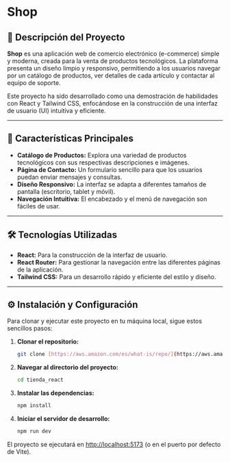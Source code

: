 # Shop

## 📝 Descripción del Proyecto

**Shop** es una aplicación web de comercio electrónico (e-commerce) simple y moderna, creada para la venta de productos tecnológicos. La plataforma presenta un diseño limpio y responsivo, permitiendo a los usuarios navegar por un catálogo de productos, ver detalles de cada artículo y contactar al equipo de soporte.

Este proyecto ha sido desarrollado como una demostración de habilidades con React y Tailwind CSS, enfocándose en la construcción de una interfaz de usuario (UI) intuitiva y eficiente.

---

## 🚀 Características Principales

-   **Catálogo de Productos:** Explora una variedad de productos tecnológicos con sus respectivas descripciones e imágenes.
-   **Página de Contacto:** Un formulario sencillo para que los usuarios puedan enviar mensajes y consultas.
-   **Diseño Responsivo:** La interfaz se adapta a diferentes tamaños de pantalla (escritorio, tablet y móvil).
-   **Navegación Intuitiva:** El encabezado y el menú de navegación son fáciles de usar.

---

## 🛠️ Tecnologías Utilizadas

-   **React:** Para la construcción de la interfaz de usuario.
-   **React Router:** Para gestionar la navegación entre las diferentes páginas de la aplicación.
-   **Tailwind CSS:** Para un desarrollo rápido y eficiente del estilo y diseño.

---

## ⚙️ Instalación y Configuración

Para clonar y ejecutar este proyecto en tu máquina local, sigue estos sencillos pasos:

1.  **Clonar el repositorio:**
    ```bash
    git clone [https://aws.amazon.com/es/what-is/repo/](https://aws.amazon.com/es/what-is/repo/)
    ```

2.  **Navegar al directorio del proyecto:**
    ```bash
    cd tienda_react
    ```

3.  **Instalar las dependencias:**
    ```bash
    npm install
    ```

4.  **Iniciar el servidor de desarrollo:**
    ```bash
    npm run dev
    ```

El proyecto se ejecutará en [http://localhost:5173](http://localhost:5173) (o en el puerto por defecto de Vite).

